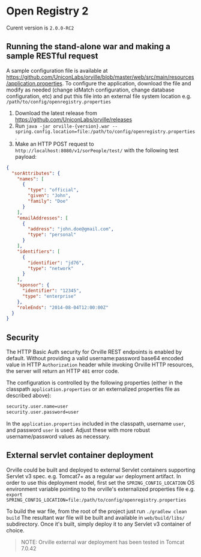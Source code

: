 # Open Registry 2

Curent version is `2.0.0-RC2`

## Running the stand-alone war and making a sample RESTful request

A sample configuration file is available at https://github.com/UniconLabs/orville/blob/master/web/src/main/resources/application.properties. To configure the application, download the file and modify as needed (change idMatch configuration, change database configuration, etc) and put this file into an external file system location e.g. `/path/to/config/openregistry.properties` 

1. Download the latest release from https://github.com/UniconLabs/orville/releases
3. Run `java -jar orville-{version}.war --spring.config.location=file:/path/to/config/openregistry.properties`. 
4. Make an HTTP POST request to `http://localhost:8080/v1/sorPeople/test/` with the following test payload:

```json
{
  "sorAttributes": {
    "names": [
      {
        "type": "official",
        "given": "John",
        "family": "Doe"
      }
    ],
    "emailAddresses": [
      {
        "address": "john.doe@gmail.com",
        "type": "personal"
      }
    ],
    "identifiers": [
      {
        "identifier": "jd76",
        "type": "network"
      }
    ],
    "sponsor": {
      "identifier": "12345",
      "type": "enterprise"
    },
    "roleEnds": "2014-08-04T12:00:00Z"
  }
}
```

## Security

The HTTP Basic Auth security for Orville REST endpoints is enabled by default. Without providing a valid username:password base64 encoded value
in HTTP `Authorization` header while invoking Orville HTTP resources, the server will return an HTTP `401` error code.

The configuration is controlled by the following properties
(either in the classpath `application.properties` or an externalized properties file as described above):

```bash
security.user.name=user
security.user.password=user
```

In the `application.properties` included in the classpath, username `user`, and password `user` is used.
Adjust these with more robust username/password values as necessary.

## External servlet container deployment

Orville could be built and deployed to external Servlet containers supporting Servlet v3 spec. e.g. Tomcat7+ as a regular `war` deployment artifact.
In order to use this deployment model, first set the `SPRING_CONFIG_LOCATION` OS environment variable pointing to the orville's externalized properties file
e.g. `export SPRING_CONFIG_LOCATION=file:/path/to/config/openregistry.properties`

To build the war file, from the root of the project just run `./gradlew clean build` The resultant war file will be built and available in
`web/build/libs/` subdirectory. Once it's built, simply deploy it to any Servlet v3 container of choice.

> NOTE: Orville external war deployment has been tested in Tomcat 7.0.42
